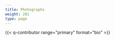 ```yaml
---
title: Photographs
weight: 201
type: page
---
```


{{< q-contributor range="primary" format="bio" >}}
